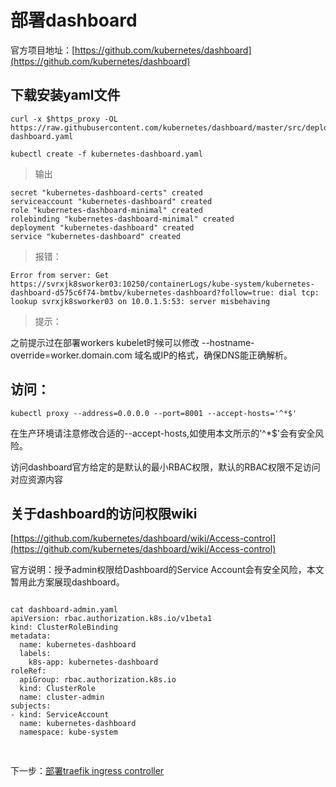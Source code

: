 # 部署dashboard #

官方项目地址：[https://github.com/kubernetes/dashboard](https://github.com/kubernetes/dashboard)


## 下载安装yaml文件 ##

    curl -x $https_proxy -OL https://raw.githubusercontent.com/kubernetes/dashboard/master/src/deploy/recommended/kubernetes-dashboard.yaml
    
    kubectl create -f kubernetes-dashboard.yaml 


> 输出

    secret "kubernetes-dashboard-certs" created
    serviceaccount "kubernetes-dashboard" created
    role "kubernetes-dashboard-minimal" created
    rolebinding "kubernetes-dashboard-minimal" created
    deployment "kubernetes-dashboard" created
    service "kubernetes-dashboard" created


> 报错：

    Error from server: Get https://svrxjk8sworker03:10250/containerLogs/kube-system/kubernetes-dashboard-d575c6f74-bmtbv/kubernetes-dashboard?follow=true: dial tcp: lookup svrxjk8sworker03 on 10.0.1.5:53: server misbehaving

> 提示：

之前提示过在部署workers kubelet时候可以修改 --hostname-override=worker.domain.com  域名或IP的格式，确保DNS能正确解析。

## 访问： ##

    kubectl proxy --address=0.0.0.0 --port=8001 --accept-hosts='^*$'

在生产环境请注意修改合适的--accept-hosts,如使用本文所示的'^*$'会有安全风险。

访问dashboard官方给定的是默认的最小RBAC权限，默认的RBAC权限不足访问对应资源内容



## 关于dashboard的访问权限wiki ##

[https://github.com/kubernetes/dashboard/wiki/Access-control](https://github.com/kubernetes/dashboard/wiki/Access-control)

官方说明：授予admin权限给Dashboard的Service Account会有安全风险，本文暂用此方案展现dashboard。

<pre>
<code>
cat dashboard-admin.yaml 
apiVersion: rbac.authorization.k8s.io/v1beta1
kind: ClusterRoleBinding
metadata:
  name: kubernetes-dashboard
  labels:
    k8s-app: kubernetes-dashboard
roleRef:
  apiGroup: rbac.authorization.k8s.io
  kind: ClusterRole
  name: cluster-admin
subjects:
- kind: ServiceAccount
  name: kubernetes-dashboard
  namespace: kube-system

</code>
</pre> 


下一步：[部署traefik ingress controller](12-traefik-ingress.md)

